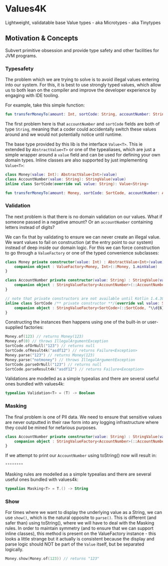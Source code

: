 # Values4K

Lightweight, validatable base Value types - aka Microtypes - aka Tinytypes

## Motivation & Concepts
Subvert primitive obsession and provide type safety and other facilities for JVM programs.

### Typesafety

The problem which we are trying to solve is to avoid illegal values entering into our system. For this, it is best to use strongly typed values, which allow us to both lean on the compiler and improve the developer experience by engaging with IDE tooling.

For example, take this simple function:
```kotlin
fun transferMoneyTo(amount: Int, sortCode: String, accountNumber: String)
```

The first problem here is that `accountNumber` and `sortCode` fields are both of type `String`, meaning that a coder could accidentally switch these values around and we would not potentially  notice until runtime.

The base type provided by this lib is the interface `Value<T>`. This ie extended by `AbstractValue<T>` or one of the typealiases, which are just a simple wrapper around a `value` field and can be used for defining your own domain types. Inline classes are also supported by just implementing `Value<T>`:

```kotlin
class Money(value: Int): AbstractValue<Int>(value)
class AccountNumber(value: String): StringValue(value)
inline class SortCode(override val value: String): Value<String>

fun transferMoneyTo(amount: Money, sortCode: SortCode, accountNumber: AccountNumber)
```

### Validation
The next problem is that there is no domain validation on our values. What if someone passed in a negative amount? Or an `accountNumber` containing letters instead of digits?

We can fix that by validating to ensure we can never create an illegal value. We want values to fail on construction (at the entry point to our system) instead of deep inside our domain logic. For this we can force construction to go through a `ValueFactory` or one of the typed convenience subclasses:

```kotlin
class Money private constructor(value: Int) : AbstractValue<Int>(value) {
    companion object : ValueFactory<Money, Int>(::Money, 1.minValue)
}

class AccountNumber private constructor(value: String) : StringValue(value) {
    companion object : StringValueFactory<AccountNumber>(::AccountNumber, "\\d{8}".regex)
}

// note that private constructors are not available until Kotlin 1.4.30
inline class SortCode /** private constructor **/(override val value: String) : Value<T> {
    companion object : StringValueFactory<SortCode>(::SortCode, "\\d{6}".regex)
}
```

Constructing the instances then happens using one of the built-in or user-supplied factories:

```kotlin
Money.of(123) // returns Money(123)
Money.of(0) // throws IllegalArgumentException
SortCode.ofOrNull("123") // returns null
SortCode.ofResult4k("asdf12") // returns Failure<Exception>
Money.parse("123") // returns Money(123)
Money.parse("notmoney") // throws IllegalArgumentException
SortCode.parseOrNull("123") // returns null
SortCode.parseResult4k("asdf12") // returns Failure<Exception>
```

Validations are modelled as a simple typealias and there are several useful ones bundled with values4k:
```kotlin
typealias Validation<T> = (T) -> Boolean
```

### Masking
The final problem is one of PII data. We need to ensure that sensitive values are never outputted in their raw form into any logging infrastructure where they could be mined for nefarious purposes. 

```kotlin
class AccountNumber private constructor(value: String) : StringValue(value, hidden()) {
    companion object : StringValueFactory<AccountNumber>(::AccountNumber, "\\d{8}".regex)
}
```

If we attempt to print our `AccountNumber` using toString() now will result in:
```kotlin
********
```

Masking rules are modelled as a simple typealias and there are several useful ones bundled with values4k:
```kotlin
typealias Masking<T> = T.() -> String
```

### Show
For times where we want to display the underlying value as a String, we can use `show()`, which is the natural opposite to `parse()`. This is different (and safer than) using toString(), where we will have to deal with the Masking rules. In order to maintain symmetry (and to ensure that we can support inline classes), this method is present on the ValueFactory instance - this looks a little strange but it actually is consistent because the display and parse logic should NOT be part of the `Value` itself, but be separated logically.

```kotlin
Money.show(Money.of(123)) // returns "123"
```
